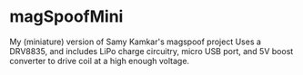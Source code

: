 # magSpoofMini
My (miniature) version of Samy Kamkar's magspoof project
Uses a DRV8835, and includes LiPo charge circuitry, micro USB port, and 5V boost converter to drive coil at a high enough voltage.
